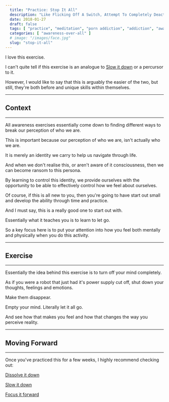 ```yaml
---
  title: "Practice: Stop It All"
  description: "Like Flicking Off A Switch, Attempt To Completely Deactive Your Mind. This Is One Quick Way We Can Learn To Break Our Perception Of Reality And Dissolve Our Ego."
  date: 2018-01-27
  draft: false
  tags: [ "practice", "meditation", "porn addiction", "addiction", "awareness", "awareness exercises", "perspective", "nofap", "neverfap", "neverfap deluxe" ]
  categories: [ "awareness-over-all" ]
  # image: "/images/face.jpg"
  slug: "stop-it-all"
---
```


I love this exercise.

I can't quite tell if this exercise is an analogue to <a class="link" href="/articles/slow-it-down">Slow it down</a> or a percursor to it.

However, I would like to say that this is arguably the easier of the two, but still, they're both before and unique skills within themselves.

<hr />

## Context

<hr />

All awareness exercises essentially come down to finding different ways to break our perception of who we are.

This is important because our perception of who we are, isn't actually who we are.

It is merely an identity we carry to help us navigate through life.

And when we don't realise this, or aren't aware of it consciousness, then we can become ransom to this persona.

By learning to control this identity, we provide ourselves with the opportunity to be able to effectively control how we feel about ourselves.

Of course, if this is all new to you, then you're going to have start out small and develop the ability through time and practice.

And I must say, this is a really good one to start out with.

Essentially what it teaches you is to learn to let go.

So a key focus here is to put your attention into how you feel both mentally and physically when you do this activity. 

<hr />

## Exercise

<hr />

Essentially the idea behind this exercise is to turn off your mind completely. 

As if you were a robot that just had it's power supply cut off, shut down your thoughts, feelings and emotions. 

Make them disappear.

Empty your mind. Literally let it all go.

And see how that makes you feel and how that changes the way you perceive reality. 

<hr />

## Moving Forward

<hr />

Once you've practiced this for a few weeks, I highly recommend checking out: 

<a class="link" href="/articles/dissolve-it-down">Dissolve it down</a>

<a class="link" href="/articles/slow-it-down">Slow it down</a>

<a class="link" href="/articles/focus-it-forward">Focus it forward</a>

<!-- 
## Additional Resources  -->

<!-- maybe link to other  -->


